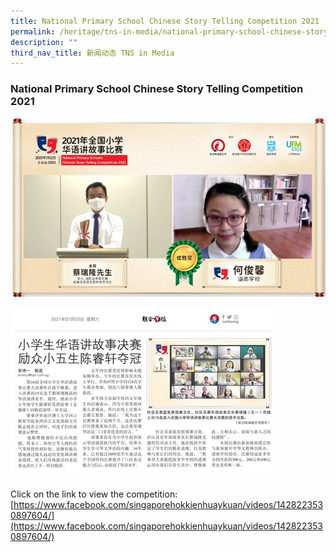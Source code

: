 ```yaml
---
title: National Primary School Chinese Story Telling Competition 2021
permalink: /heritage/tns-in-media/national-primary-school-chinese-story-telling-competition-2021/
description: ""
third_nav_title: 新闻动态 TNS in Media
---
```

### National Primary School Chinese Story Telling Competition 2021

![national-primary-story-telling-competition-2021](/images/Heritage/TNS%20in%20Media/img_national-primary-school-chinese-story-telling-competition-2021_1.jpg)

![national-primary-school-chinese-story-telling-competition-2021-2](/images/Heritage/TNS%20in%20Media/img_national-primary-school-chinese-story-telling-competition-2021_2.jpg)

Click on the link to view the competition:
[https://www.facebook.com/singaporehokkienhuaykuan/videos/1428223530897604/](https://www.facebook.com/singaporehokkienhuaykuan/videos/1428223530897604/)
